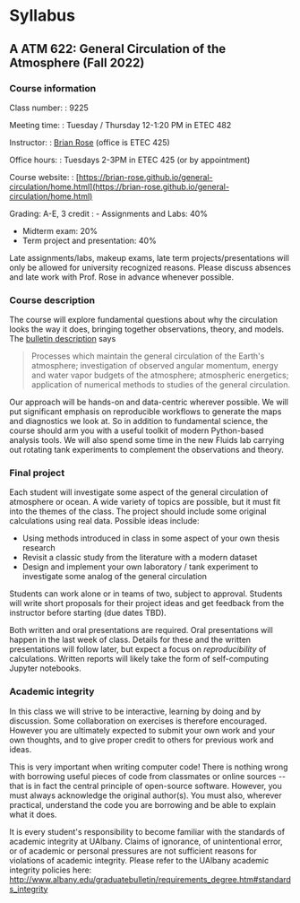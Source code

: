 # Syllabus

## A ATM 622: General Circulation of the Atmosphere (Fall 2022)

### Course information

Class number:
: 9225

Meeting time:
: Tuesday / Thursday 12-1:20 PM in ETEC 482

Instructor:
: [Brian Rose](https://www.atmos.albany.edu/facstaff/brose/) (office is ETEC 425)

Office hours:
: Tuesdays 2-3PM in ETEC 425 (or by appointment)

Course website:
: [https://brian-rose.github.io/general-circulation/home.html](https://brian-rose.github.io/general-circulation/home.html)

Grading: A-E, 3 credit
: - Assignments and Labs: 40%
  - Midterm exam: 20%
  - Term project and presentation: 40%

Late assignments/labs, makeup exams, late term projects/presentations will only be allowed for university recognized reasons. Please discuss absences and late work with Prof. Rose in advance whenever possible.

### Course description

The course will explore fundamental questions about why the circulation looks the way it does, bringing together observations, theory, and models. The [bulletin description](https://www.albany.edu/graduatebulletin/a_atm.htm) says

> Processes which maintain the general circulation of the Earth's atmosphere; investigation of observed angular momentum, energy and water vapor budgets of the atmosphere; atmospheric energetics; application of numerical methods to studies of the general circulation.

Our approach will be hands-on and data-centric wherever possible. We will put significant emphasis on reproducible workflows to generate the maps and diagnostics we look at. So in addition to fundamental science, the course should arm you with a useful toolkit of modern Python-based analysis tools. We will also spend some time in the new Fluids lab carrying out rotating tank experiments to complement the observations and theory.

### Final project

Each student will investigate some aspect of the general circulation of atmosphere or ocean. A wide variety of topics are possible, but it must fit into the themes of the class. The project should include some original calculations using real data. Possible ideas include:

- Using methods introduced in class in some aspect of your own thesis research
- Revisit a classic study from the literature with a modern dataset
- Design and implement your own laboratory / tank experiment to investigate some analog of the general circulation

Students can work alone or in teams of two, subject to approval. Students will write short proposals for their project ideas and get feedback from the instructor before starting (due dates TBD).

Both written and oral presentations are required. Oral presentations will happen in the last week of class. Details for these and the written presentations will follow later, but expect a focus on *reproducibility* of calculations. Written reports will likely take the form of self-computing Jupyter notebooks.

### Academic integrity

In this class we will strive to be interactive, learning by doing and by discussion. Some collaboration on exercises is therefore encouraged. However you are ultimately expected to submit your own work and your own thoughts, and to give proper credit to others for previous work and ideas.

This is very important when writing computer code! There is nothing wrong with borrowing useful pieces of code from classmates or online sources -- that is in fact the central principle of open-source software. However, you must always acknowledge the original author(s). You must also, wherever practical, understand the code you are borrowing and be able to explain what it does.

It is every student's responsibility to become familiar with the standards of academic integrity at UAlbany. Claims of ignorance, of unintentional error, or of academic or personal pressures are not sufficient reasons for violations of academic integrity. Please refer to the UAlbany academic integrity policies here: http://www.albany.edu/graduatebulletin/requirements_degree.htm#standards_integrity
